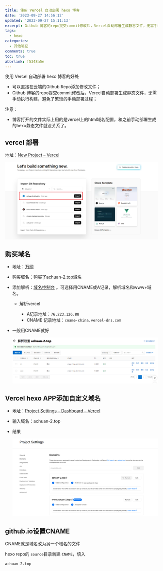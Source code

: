 ```yaml
---
title: 使用 Vercel 自动部署 hexo 博客
date: '2023-09-27 14:56:12'
updated: '2023-09-27 15:11:13'
excerpt: Github 博客的repo提交commit修改后，Vercel自动部署生成静态文件，无需手动执行构建，避免了繁琐的手动部署过程
tags:
  - hexo
categories:
  - 其他笔记
comments: true
toc: true
abbrlink: f5348a5e
---
```


使用 Vercel 自动部署 hexo 博客的好处

* 可以直接在云端的Github Repo添加修改文件；
* Github 博客的repo提交commit修改后，Vercel自动部署生成静态文件，无需手动执行构建，避免了繁琐的手动部署过程；

注意：

* 博客打开的文件实际上用的是vercel上的html域名配置，和之前手动部署生成的hexo静态文件就没关系了。

## vercel 部署

地址：[New Project – Vercel](https://vercel.com/new)

​![image](https://raw.githubusercontent.com/Achuan-2/PicBed/pic/assets/202309271513614.png)​

## 购买域名

* 地址：[万网](https://wanwang.aliyun.com/?)
* 购买域名：购买了achuan-2.top域名
* 添加解析：[域名控制台](https://dns.console.aliyun.com/) 。可选择用CNAME或A记录，解析域名和www+域名。

  * 解析vercel

    * A记录地址：`76.223.126.88`​
    * CNAME 记录地址：`cname-china.vercel-dns.com`​
* 一般用CNAME就好

  ​![Snipaste_2022-10-27_19-08-14](https://raw.githubusercontent.com/Achuan-2/PicBed/pic/assets/202309271513820.png)​

## Vercel hexo APP添加自定义域名

* 地址：[Project Settings – Dashboard – Vercel](https://vercel.com/achuan-2/hexo/settings/domains)
* 输入域名：achuan-2.top
* 结果

  ​​![image](https://raw.githubusercontent.com/Achuan-2/PicBed/pic/assets/202309271511049.png)​​

## github.io设置CNAME

CNAME就是域名改为另一个域名的文件

hexo repo的 `source`​目录新建 `CNAME`​，填入

```plaintext
achuan-2.top
```

‍
